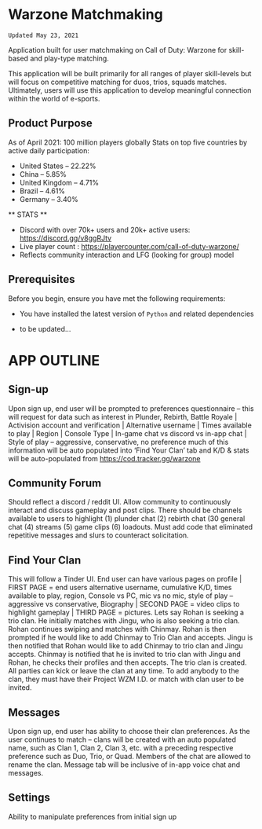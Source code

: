 # Warzone Matchmaking

`Updated May 23, 2021`

Application built for user matchmaking on Call of Duty: Warzone for skill-based and play-type matching.

This application will be built primarily for all ranges of player skill-levels but will focus on competitive matching for duos, trios, squads matches. Ultimately, users will use this application to develop meaningful connection within the world of e-sports.

## Product Purpose

As of April 2021: 100 million players globally
Stats on top five countries by active daily participation:

* United States – 22.22%
* China – 5.85%
* United Kingdom – 4.71%
* Brazil – 4.61%
* Germany – 3.40%

** STATS **

- Discord with over 70k+ users and 20k+ active users: <https://discord.gg/v8ggRJtv>
- Live player count : <https://playercounter.com/call-of-duty-warzone/>
- Reflects community interaction and LFG (looking for group) model

## Prerequisites

Before you begin, ensure you have met the following requirements:

* You have installed the latest version of `Python` and related dependencies

* to be updated...

# APP OUTLINE

## Sign-up

Upon sign up, end user will be prompted to preferences questionnaire – this will request for data such as interest in Plunder, Rebirth, Battle Royale | Activision account and verification | Alternative username | Times available to play | Region | Console Type | In-game chat vs discord vs in-app chat | Style of play – aggressive, conservative, no preference much of this information will be auto populated into ‘Find Your Clan’ tab and K/D & stats will be auto-populated from <https://cod.tracker.gg/warzone>


## Community Forum

Should reflect a discord / reddit UI. Allow community to continuously interact and discuss gameplay and post clips. There should be channels available to users to highlight (1) plunder chat (2) rebirth chat (30 general chat (4) streams (5) game clips (6) loadouts.
Must add code that eliminated repetitive messages and slurs to counteract solicitation.

## Find Your Clan

This will follow a Tinder UI. End user can have various pages on profile | FIRST PAGE = end users alternative username, cumulative K/D, times available to play, region, Console vs PC, mic vs no mic, style of play – aggressive vs conservative, Biography | SECOND PAGE = video clips to highlight gameplay | THIRD PAGE = pictures.
Lets say Rohan is seeking a trio clan. He initially matches with Jingu, who is also seeking a trio clan. Rohan continues swiping and matches with Chinmay. Rohan is then prompted if he would like to add Chinmay to Trio Clan and accepts. Jingu is then notified that Rohan would like to add Chinmay to trio clan and Jingu accepts. Chinmay is notified that he is invited to trio clan with Jingu and Rohan, he checks their profiles and then accepts. The trio clan is created. All parties can kick or leave the clan at any time. To add anybody to the clan, they must have their Project WZM I.D. or match with clan user to be invited. 

## Messages

Upon sign up, end user has ability to choose their clan preferences. As the user continues to match – clans will be created with an auto populated name, such as Clan 1, Clan 2, Clan 3, etc. with a preceding respective preference such as Duo, Trio, or Quad. Members of the chat are allowed to rename the clan.
Message tab will be inclusive of in-app voice chat and messages. 

## Settings

Ability to manipulate preferences from initial sign up 